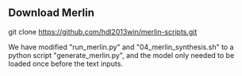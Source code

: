 Download Merlin
---------------

git clone https://github.com/hdl2013win/merlin-scripts.git

We have modified "run_merlin.py" and "04_merlin_synthesis.sh" to a python script "generate_merlin.py", and the model only needed to be loaded once before the text inputs.

